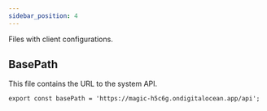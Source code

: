 ```yaml
---
sidebar_position: 4
---
```

Files with client configurations.
## BasePath
This file contains the URL to the system API.

```tsx
export const basePath = 'https://magic-h5c6g.ondigitalocean.app/api';
```
